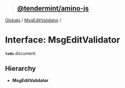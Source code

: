 > ## [@tendermint/amino-js](../README.md)

[Globals](../README.md) / [MsgEditValidator](msgeditvalidator.md) /

# Interface: MsgEditValidator

**`todo`** document

## Hierarchy

* **MsgEditValidator**